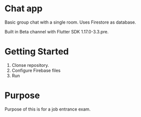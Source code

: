 # Chat app

Basic group chat with a single room. Uses Firestore as database.

Built in Beta channel with Flutter SDK 1.17.0-3.3.pre.

# Getting Started

1. Clonse repository.
2. Configure Firebase files
3. Run

# Purpose

Purpose of this is for a job entrance exam.
